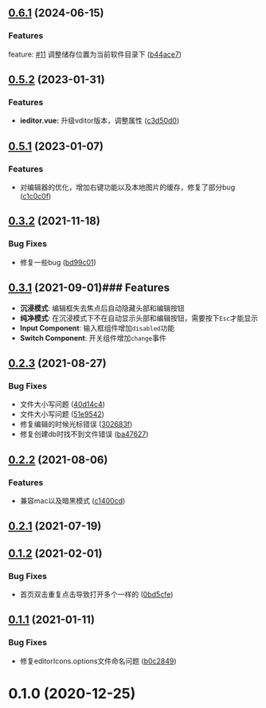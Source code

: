 ## [0.6.1](https://github.com/heiyehk/electron-vue3-inote/compare/0.5.2...0.6.1) (2024-06-15)


### Features

feature: [#11](https://github.com/heiyehk/electron-vue3-inote/issues/11) 调整储存位置为当前软件目录下 ([b44ace7](https://github.com/heiyehk/electron-vue3-inote/commit/b44ace721cdf28b3a327fd3fb6b56dea2ccf0392))



## [0.5.2](https://github.com/heiyehk/electron-vue3-inote/compare/0.5.1...0.5.2) (2023-01-31)


### Features

* **ieditor.vue:** 升级vditor版本，调整属性 ([c3d50d0](https://github.com/heiyehk/electron-vue3-inote/commit/c3d50d0f3411561c95124a50edfad9ed550b228a))



## [0.5.1](https://github.com/heiyehk/electron-vue3-inote/compare/0.4.1...0.5.1) (2023-01-07)


### Features

* 对编辑器的优化，增加右键功能以及本地图片的缓存，修复了部分bug ([c1c0c0f](https://github.com/heiyehk/electron-vue3-inote/commit/c1c0c0f676a29adce8dc46582f17f550d0c079ce))



## [0.3.2](https://github.com/heiyehk/electron-vue3-inote/compare/0.3.1...0.3.2) (2021-11-18)


### Bug Fixes

* 修复一些bug ([bd99c01](https://github.com/heiyehk/electron-vue3-inote/commit/bd99c0143a5867893d4a452558ee0e3b6f101ee9))



## [0.3.1](https://github.com/heiyehk/electron-vue3-inote/compare/0.2.3...0.3.1) (2021-09-01)### Features

* **沉浸模式**: 编辑框失去焦点后自动隐藏头部和编辑按钮
* **纯净模式**: 在沉浸模式下不在自动显示头部和编辑按钮，需要按下`Esc`才能显示
* **Input Component**: 输入框组件增加`disabled`功能
* **Switch Component**: 开关组件增加`change`事件



## [0.2.3](https://github.com/heiyehk/electron-vue3-inote/compare/0.2.2...0.2.3) (2021-08-27)


### Bug Fixes

* 文件大小写问题 ([40d14c4](https://github.com/heiyehk/electron-vue3-inote/commit/40d14c4e769de2ac34fc1458bf8fd8f408ac8684))
* 文件大小写问题 ([51e9542](https://github.com/heiyehk/electron-vue3-inote/commit/51e954229360d7a6f27c20f20e2bb7d40362402c))
* 修复编辑的时候光标错误 ([302683f](https://github.com/heiyehk/electron-vue3-inote/commit/302683f50f95d33ca697a9c8c36fac59a14ba8f5))
* 修复创建db时找不到文件错误 ([ba47627](https://github.com/heiyehk/electron-vue3-inote/commit/ba476279d73f6237cc7b327e44d0bf56149d1adc))



## [0.2.2](https://github.com/heiyehk/electron-vue3-inote/compare/0.2.1...0.2.2) (2021-08-06)


### Features

* 兼容mac以及暗黑模式 ([c1400cd](https://github.com/heiyehk/electron-vue3-inote/commit/c1400cdfe6dcd114f3ae90376ca0c090c70d8c82))



## [0.2.1](https://github.com/heiyehk/electron-vue3-inote/compare/0.1.2...0.2.1) (2021-07-19)



## [0.1.2](https://github.com/heiyehk/electron-vue3-inote/compare/0.1.1...0.1.2) (2021-02-01)


### Bug Fixes

* 首页双击重复点击导致打开多个一样的 ([0bd5cfe](https://github.com/heiyehk/electron-vue3-inote/commit/0bd5cfe240c85ed6909d24ed6e42d8a262bcbe9d))



## [0.1.1](https://github.com/heiyehk/electron-vue3-inote/compare/0.1.0...0.1.1) (2021-01-11)


### Bug Fixes

* 修复editorIcons.options文件命名问题 ([b0c2849](https://github.com/heiyehk/electron-vue3-inote/commit/b0c284994ce4656808fe080e78a17722be2af3fe))



# 0.1.0 (2020-12-25)



